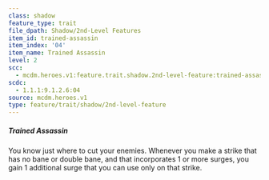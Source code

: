 ```yaml
---
class: shadow
feature_type: trait
file_dpath: Shadow/2nd-Level Features
item_id: trained-assassin
item_index: '04'
item_name: Trained Assassin
level: 2
scc:
  - mcdm.heroes.v1:feature.trait.shadow.2nd-level-feature:trained-assassin
scdc:
  - 1.1.1:9.1.2.6:04
source: mcdm.heroes.v1
type: feature/trait/shadow/2nd-level-feature
---
```


##### Trained Assassin

You know just where to cut your enemies. Whenever you make a strike that has no bane or double bane, and that incorporates 1 or more surges, you gain 1 additional surge that you can use only on that strike.
